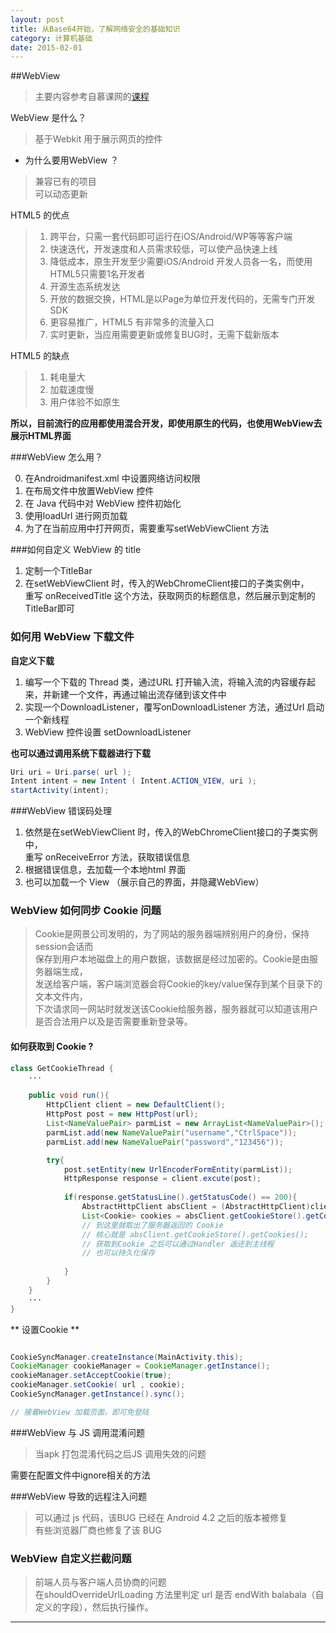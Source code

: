```yaml
---
layout: post
title: 从Base64开始，了解网络安全的基础知识
category: 计算机基础
date: 2015-02-01
---
```


##WebView       

>主要内容参考自慕课网的[课程](http://www.imooc.com/learn/268)       

WebView 是什么？     
>基于Webkit 用于展示网页的控件        


- 为什么要用WebView ？        

>兼容已有的项目     
>可以动态更新     

<!-- more -->      


HTML5 的优点       

>1. 跨平台，只需一套代码即可运行在iOS/Android/WP等等客户端     
>2. 快速迭代，开发速度和人员需求较低，可以使产品快速上线     
>3. 降低成本，原生开发至少需要iOS/Android 开发人员各一名，而使用HTML5只需要1名开发者     
>4. 开源生态系统发达     
>5. 开放的数据交换，HTML是以Page为单位开发代码的，无需专门开发SDK     
>6. 更容易推广，HTML5 有非常多的流量入口     
>7. 实时更新，当应用需要更新或修复BUG时，无需下载新版本    


HTML5 的缺点     

>1. 耗电量大     
>2. 加载速度慢     
>3. 用户体验不如原生    

**所以，目前流行的应用都使用混合开发，即使用原生的代码，也使用WebView去展示HTML界面**      

###WebView 怎么用？     

0. 在Androidmanifest.xml 中设置网络访问权限    
1. 在布局文件中放置WebView 控件     
2. 在 Java 代码中对 WebView 控件初始化    
3. 使用loadUrl 进行网页加载    
4. 为了在当前应用中打开网页，需要重写setWebViewClient 方法    

###如何自定义 WebView 的 title   

1.  定制一个TitleBar    
2.  在setWebViewClient 时，传入的WebChromeClient接口的子类实例中，     
重写 onReceivedTitle  这个方法，获取网页的标题信息，然后展示到定制的TitleBar即可     


### 如何用 WebView 下载文件      

**自定义下载**     

1. 编写一个下载的 Thread 类，通过URL 打开输入流，将输入流的内容缓存起来，并新建一个文件，再通过输出流存储到该文件中     
2. 实现一个DownloadListener，覆写onDownloadListener 方法，通过Url 启动一个新线程
3. WebView 控件设置 setDownloadListener        
      
**也可以通过调用系统下载器进行下载**        

```Java
Uri uri = Uri.parse( url );
Intent intent = new Intent ( Intent.ACTION_VIEW, uri );     
startActivity(intent);     
```     

###WebView 错误码处理       

1. 依然是在setWebViewClient 时，传入的WebChromeClient接口的子类实例中，     
重写 onReceiveError 方法，获取错误信息     
2. 根据错误信息，去加载一个本地html 界面    
3. 也可以加载一个 View （展示自己的界面，并隐藏WebView）     

       

### WebView 如何同步 Cookie 问题     

>Cookie是网景公司发明的，为了网站的服务器端辨别用户的身份，保持session会话而     
保存到用户本地磁盘上的用户数据，该数据是经过加密的。Cookie是由服务器端生成，    
发送给客户端，客户端浏览器会将Cookie的key/value保存到某个目录下的文本文件内，     
下次请求同一网站时就发送该Cookie给服务器，服务器就可以知道该用户是否合法用户以及是否需要重新登录等。     


#### 如何获取到 Cookie ?       

```Java
class GetCookieThread {
	···

	public void run(){
		HttpClient client = new DefaultClient();
		HttpPost post = new HttpPost(url);
		List<NameValuePair> parmList = new ArrayList<NameValuePair>();
		parmList.add(new NameValuePair("username","CtrlSpace"));
		parmList.add(new NameValuePair("password","123456"));

		try{
			post.setEntity(new UrlEncoderFormEntity(parmList));
			HttpResponse response = client.excute(post);  
		
			if(response.getStatusLine().getStatusCode() == 200){
				AbstractHttpClient absClient = (AbstractHttpClient)client;   
				List<Cookie> cookies = absClient.getCookieStore().getCookies();
				// 到这里就取出了服务器返回的 Cookie   
				// 核心就是 absClient.getCookieStore().getCookies();    
				// 获取到Cookie 之后可以通过Handler 返还到主线程
				// 也可以持久化保存     
			             
			}
		}
	}
	···
}
```

** 设置Cookie **        


``` Java

CookieSyncManager.createInstance(MainActivity.this);    
CookieManager cookieManager = CookieManager.getInstance();
cookieManager.setAcceptCookie(true);
cookieManager.setCookie( url , cookie);    
CookieSyncManager.getInstance().sync();    

// 接着WebView 加载页面，即可免登陆    

```

###WebView 与 JS 调用混淆问题       

>当apk 打包混淆代码之后JS 调用失效的问题    

需要在配置文件中ignore相关的方法


###WebView 导致的远程注入问题      

>可以通过 js 代码，该BUG 已经在 Android 4.2 之后的版本被修复      
>有些浏览器厂商也修复了该 BUG     


### WebView 自定义拦截问题     

>前端人员与客户端人员协商的问题   
>在shouldOverrideUrlLoading 方法里判定 url 是否 endWith balabala（自定义的字段），然后执行操作。     



- - - - - - - - - - 

